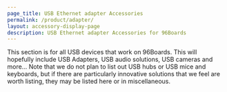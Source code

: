 ```yaml
---
page_title: USB Ethernet adapter Accessories
permalink: /product/adapter/
layout: accessory-display-page
description: USB Ethernet adapter Accessories for 96Boards
---
```

This section is for all USB devices that work on 96Boards. This will hopefully include USB Adapters, USB audio solutions, USB cameras and more… Note that we do not plan to list out USB hubs or USB mice and keyboards, but if there are particularly innovative solutions that we feel are worth listing, they may be listed here or in miscellaneous.
